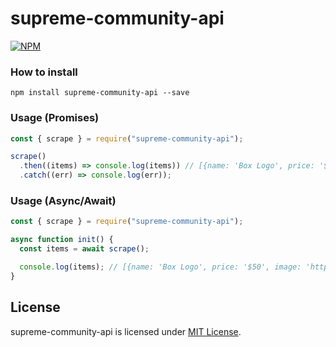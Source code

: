 # supreme-community-api

[![NPM](https://nodei.co/npm/supreme-community-api.png)](https://www.npmjs.com/package/supreme-community-api)

### How to install

`npm install supreme-community-api --save`

### Usage (Promises)

```javascript
const { scrape } = require("supreme-community-api");

scrape()
  .then((items) => console.log(items)) // [{name: 'Box Logo', price: '$50', image: 'http://'}, ...]
  .catch((err) => console.log(err));
```

### Usage (Async/Await)

```javascript
const { scrape } = require("supreme-community-api");

async function init() {
  const items = await scrape();

  console.log(items); // [{name: 'Box Logo', price: '$50', image: 'http://'}, ...]
}
```

## License

supreme-community-api is licensed under [MIT License](https://github.com/SunstroUS/supreme-community-api/blob/master/LICENSE).
